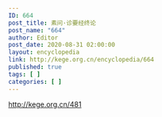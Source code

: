 ```yaml
---
ID: 664
post_title: 素问·诊要经终论
post_name: "664"
author: Editor
post_date: 2020-08-31 02:00:00
layout: encyclopedia
link: http://kege.org.cn/encyclopedia/664
published: true
tags: [ ]
categories: [ ]
---
```

http://kege.org.cn/481